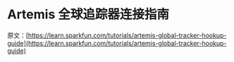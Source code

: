 # Artemis 全球追踪器连接指南

原文：[https://learn.sparkfun.com/tutorials/artemis-global-tracker-hookup-guide](https://learn.sparkfun.com/tutorials/artemis-global-tracker-hookup-guide)